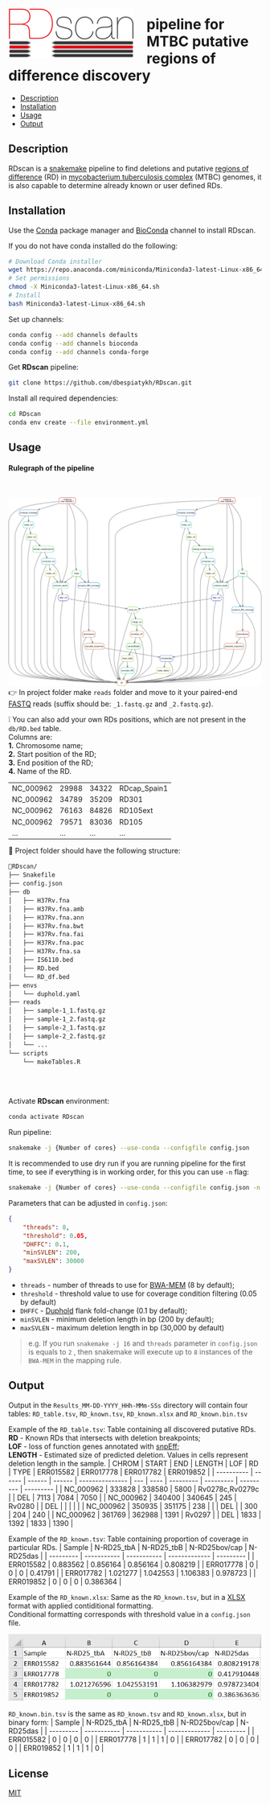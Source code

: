 <img align ="left" src=img/RDscan_logo.png width=250px style="padding-right: 25px; padding-top: 25px;">

# pipeline for MTBC putative regions of difference discovery
- [Description](#Description)
- [Installation](#Installation)
- [Usage](#Usage)
- [Output](#Output)

## Description
RDscan is a [snakemake](https://snakemake.readthedocs.io/en/stable/) pipeline to find deletions and putative [regions of difference](https://jb.asm.org/content/178/5/1274.short) (RD) in [mycobacterium tuberculosis complex](https://en.wikipedia.org/wiki/Mycobacterium_tuberculosis_complex) (MTBC) genomes, it is also capable to determine already known or user defined RDs.

## Installation
Use the [Conda](https://docs.conda.io/en/latest/) package manager and [BioConda](https://bioconda.github.io/index.html) channel to install RDscan.

If you do not have conda installed do the following:
```bash
# Download Conda installer 
wget https://repo.anaconda.com/miniconda/Miniconda3-latest-Linux-x86_64.sh
# Set permissions
chmod -X Miniconda3-latest-Linux-x86_64.sh
# Install
bash Miniconda3-latest-Linux-x86_64.sh
```
Set up channels:
```bash
conda config --add channels defaults
conda config --add channels bioconda
conda config --add channels conda-forge
```
Get **RDscan** pipeline:
```bash
git clone https://github.com/dbespiatykh/RDscan.git
```
Install all required dependencies:
```bash
cd RDscan
conda env create --file environment.yml
```

## Usage
#### Rulegraph of the pipeline 
<br>

![Rulegraph](img/Rulegraph.png)
<br>
:point_right: In project folder make `reads` folder and move to it your paired-end [FASTQ](https://en.wikipedia.org/wiki/FASTQ_format) reads (suffix should be: `_1.fastq.gz` and `_2.fastq.gz`).

:grey_exclamation: You can also add your own RDs positions, which are not present in the `db/RD.bed` table.\
Columns are:\
**1.** Chromosome name;\
**2.** Start position of the RD;\
**3.** End position of the RD;\
**4.** Name of the RD.

|            |         |         |       |
| ---------- | ------- | ------- | ----- |
| NC\_000962 | 29988 | 34322 | RDcap\_Spain1 |
| NC\_000962 | 34789 | 35209 | RD301         |
| NC\_000962 | 76163 | 84826 | RD105ext      |
| NC\_000962 | 79571 | 83036 | RD105         |
| …          | …       | …       | …     |


:file_folder: Project folder should have the following structure:

```bash
📂RDscan/
├── Snakefile
├── config.json
├── db
│   ├── H37Rv.fna
│   ├── H37Rv.fna.amb
│   ├── H37Rv.fna.ann
│   ├── H37Rv.fna.bwt
│   ├── H37Rv.fna.fai
│   ├── H37Rv.fna.pac
│   ├── H37Rv.fna.sa
│   ├── IS6110.bed
│   ├── RD.bed
│   └── RD_df.bed
├── envs
│   └── duphold.yaml
├── reads
│   ├── sample-1_1.fastq.gz
│   ├── sample-1_2.fastq.gz
│   ├── sample-2_1.fastq.gz
│   ├── sample-2_2.fastq.gz
│   └── ...
└── scripts
    └── makeTables.R      
                  
```
<br>

Activate **RDscan** environment:
```bash
conda activate RDscan
```
Run pipeline:
```bash
snakemake -j {Number of cores} --use-conda --configfile config.json
```

It is recommended to use dry run if you are running pipeline for the first time, to see if everything is in working order, for this you can use `-n` flag:
```bash
snakemake -j {Number of cores} --use-conda --configfile config.json -n
```

Parameters that can be adjusted in `config.json`:
```json
{
	"threads": 8,
	"threshold": 0.05,
	"DHFFC": 0.1,
	"minSVLEN": 200,
	"maxSVLEN": 30000
}
```
  - `threads` - number of threads to use for [BWA-MEM](https://github.com/lh3/bwa) (8 by default);
  - `threshold` - threshold value to use for coverage condition filtering (0.05 by default)
  - `DHFFC` - [Duphold](https://github.com/brentp/duphold) flank fold-change (0.1 by default);
  - `minSVLEN` - minimum deletion length in bp (200 by default);
  - `maxSVLEN` - maximum deletion length in bp (30,000 by default)

> e.g. If you run `snakemake -j 16` and `threads` parameter in `config.json` is equals to `2` , then snakemake will execute up to `8` instances of the `BWA-MEM` in the mapping rule.

## Output
Output in the `Results_MM-DD-YYYY_HHh-MMm-SSs` directory will contain four tables: `RD_table.tsv`, `RD_known.tsv`, `RD_known.xlsx` and `RD_known.bin.tsv`

Example of the `RD_table.tsv`:
Table containing all discovered putative RDs.\
**RD** - Known RDs that intersects with deletion breakpoints;\
**LOF** - loss of function genes annotated with [snpEff](https://pcingola.github.io/SnpEff/);\
**LENGTH** - Estimated size of predicted deletion.
Values in cells represent deletion length in the sample.
| CHROM      | START  | END    | LENGTH | LOF             | RD  | TYPE | ERR015582 | ERR017778 | ERR017782 | ERR019852 |
| ---------- | ------ | ------ | ------ | --------------- | --- | ---- | --------- | --------- | --------- | --------- |
| NC\_000962 | 333828 | 338580 | 5800   | Rv0278c,Rv0279c |     | DEL  | 7113      | 7084      | 7050      |
| NC\_000962 | 340400 | 340645 | 245    | Rv0280          |     | DEL  |           |           |           |           |
| NC\_000962 | 350935 | 351175 | 238    |                 |     | DEL  |           | 300       | 204       | 240       |
| NC\_000962 | 361769 | 362988 | 1391   | Rv0297          |     | DEL  | 1833      | 1392      | 1833      | 1390      |


Example of the `RD_known.tsv`:
Table containing proportion of coverage in particular RDs.
| Sample    | N-RD25\_tbA | N-RD25\_tbB | N-RD25bov/cap | N-RD25das |
| --------- | ----------- | ----------- | ------------- | --------- |
| ERR015582 | 0.883562    | 0.856164    | 0.856164      | 0.808219  |
| ERR017778 | 0           | 0           | 0             | 0.41791   |
| ERR017782 | 1.021277    | 1.042553    | 1.106383      | 0.978723  |
| ERR019852 | 0           | 0           | 0             | 0.386364  |

Example of the `RD_known.xlsx`:
Same as the `RD_known.tsv`, but in a [XLSX](https://en.wikipedia.org/wiki/Microsoft_Excel) format with applied contiditional formatting.\
Conditional formatting corresponds with threshold value in a `config.json` file.

![](img/RD_known.xlsx.png)

`RD_known.bin.tsv` is the same as `RD_known.tsv` and `RD_known.xlsx`, but in binary form:
| Sample    | N-RD25\_tbA | N-RD25\_tbB | N-RD25bov/cap | N-RD25das |
| --------- | ----------- | ----------- | ------------- | --------- |
| ERR015582 | 0           | 0           | 0             | 0         |
| ERR017778 | 1           | 1           | 1             | 0         |
| ERR017782 | 0           | 0           | 0             | 0         |
| ERR019852 | 1           | 1           | 1             | 0         |
## License
[MIT](https://choosealicense.com/licenses/mit/)

